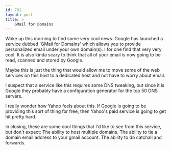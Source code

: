 ```yaml
---
id: 781
layout: post
title: >
    GMail for Domains
---
```


Woke up this morning to find some very cool news. Google has launched a service dubbed 'GMail for Domains' which allows you to provide personalized email under your own domain(s). I for one find that very very cool. It is also kinda scary to think that all of your email is now going to be read, scanned and stored by Google.

Maybe this is just the thing that would allow me to move some of the web services on this host to a dedicated host and not have to worry about email.

I suspect that a service like this requires some DNS tweaking, but since it is Google they probably have a configuration generator for the top 50 DNS servers.

I really wonder how Yahoo feels about this. If Google is going to be providing this sort of thing for free, then Yahoo's paid service is going to get hit pretty hard.

In closing, these are some cool things that I'd like to see from this service, but don't expect: The ability to host multiple domains. The ability to tie a domain email address to your gmail account. The ability to do catchall and forwards.
